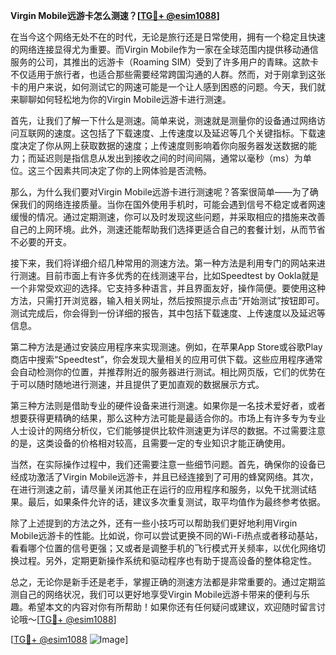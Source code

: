 **Virgin Mobile远游卡怎么测速？[[TG💪+ @esim1088](https://t.me/s/esim1088)]**

在当今这个网络无处不在的时代，无论是旅行还是日常使用，拥有一个稳定且快速的网络连接显得尤为重要。而Virgin Mobile作为一家在全球范围内提供移动通信服务的公司，其推出的远游卡（Roaming SIM）受到了许多用户的青睐。这款卡不仅适用于旅行者，也适合那些需要经常跨国沟通的人群。然而，对于刚拿到这张卡的用户来说，如何测试它的网速可能是一个让人感到困惑的问题。今天，我们就来聊聊如何轻松地为你的Virgin Mobile远游卡进行测速。

首先，让我们了解一下什么是测速。简单来说，测速就是测量你的设备通过网络访问互联网的速度。这包括了下载速度、上传速度以及延迟等几个关键指标。下载速度决定了你从网上获取数据的速度；上传速度则影响着你向服务器发送数据的能力；而延迟则是指信息从发出到接收之间的时间间隔，通常以毫秒（ms）为单位。这三个因素共同决定了你的上网体验是否流畅。

那么，为什么我们要对Virgin Mobile远游卡进行测速呢？答案很简单——为了确保我们的网络连接质量。当你在国外使用手机时，可能会遇到信号不稳定或者网速缓慢的情况。通过定期测速，你可以及时发现这些问题，并采取相应的措施来改善自己的上网环境。此外，测速还能帮助我们选择更适合自己的套餐计划，从而节省不必要的开支。

接下来，我们将详细介绍几种常用的测速方法。第一种方法是利用专门的网站来进行测速。目前市面上有许多优秀的在线测速平台，比如Speedtest by Ookla就是一个非常受欢迎的选择。它支持多种语言，并且界面友好，操作简便。要使用这种方法，只需打开浏览器，输入相关网址，然后按照提示点击“开始测试”按钮即可。测试完成后，你会得到一份详细的报告，其中包括下载速度、上传速度以及延迟等信息。

第二种方法是通过安装应用程序来实现测速。例如，在苹果App Store或谷歌Play商店中搜索“Speedtest”，你会发现大量相关的应用可供下载。这些应用程序通常会自动检测你的位置，并推荐附近的服务器进行测试。相比网页版，它们的优势在于可以随时随地进行测速，并且提供了更加直观的数据展示方式。

第三种方法则是借助专业的硬件设备来进行测速。如果你是一名技术爱好者，或者想要获得更精确的结果，那么这种方法可能是最适合你的。市场上有许多专为专业人士设计的网络分析仪，它们能够提供比软件测速更为详尽的数据。不过需要注意的是，这类设备的价格相对较高，且需要一定的专业知识才能正确使用。

当然，在实际操作过程中，我们还需要注意一些细节问题。首先，确保你的设备已经成功激活了Virgin Mobile远游卡，并且已经连接到了可用的蜂窝网络。其次，在进行测速之前，请尽量关闭其他正在运行的应用程序和服务，以免干扰测试结果。最后，如果条件允许的话，建议多次重复测试，取平均值作为最终参考依据。

除了上述提到的方法之外，还有一些小技巧可以帮助我们更好地利用Virgin Mobile远游卡的性能。比如说，你可以尝试更换不同的Wi-Fi热点或者移动基站，看看哪个位置的信号更强；又或者是调整手机的飞行模式开关频率，以优化网络切换过程。另外，定期更新操作系统和驱动程序也有助于提高设备的整体稳定性。

总之，无论你是新手还是老手，掌握正确的测速方法都是非常重要的。通过定期监测自己的网络状况，我们可以更好地享受Virgin Mobile远游卡带来的便利与乐趣。希望本文的内容对你有所帮助！如果你还有任何疑问或建议，欢迎随时留言讨论哦～[[TG💪+ @esim1088](https://t.me/s/esim1088)]

[[TG💪+ @esim1088](https://t.me/s/esim1088) ![Image](https://i.postimg.cc/4NQfJmqS/Snipaste-2025-05-13-00-14-12.png)]